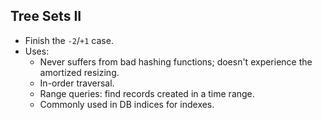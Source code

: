 ## Tree Sets II

* Finish the `-2`/`+1` case.
* Uses:
    * Never suffers from bad hashing functions; doesn't experience the amortized resizing.
    * In-order traversal.
    * Range queries: find records created in a time range.
    * Commonly used in DB indices for indexes.
